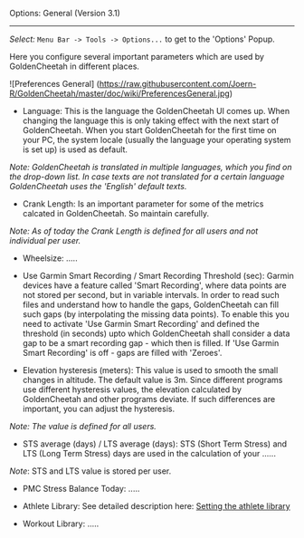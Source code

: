 Options: General (Version 3.1)
***

_Select:_ `Menu Bar -> Tools -> Options...` to get to the 'Options' Popup.

Here you configure several important parameters which are used by GoldenCheetah in different places. 

![Preferences General] (https://raw.githubusercontent.com/Joern-R/GoldenCheetah/master/doc/wiki/PreferencesGeneral.jpg)

* Language: This is the language the GoldenCheetah UI comes up. When changing the language this is only taking effect with the next start of GoldenCheetah. When you start GoldenCheetah for the first time on your PC, the system locale (usually the language your operating system is set up) is used as default.

_Note: GoldenCheetah is translated in multiple languages, which you find on the drop-down list. In case texts are not translated for a certain language GoldenCheetah uses the 'English' default texts._

* Crank Length: Is an important parameter for some of the metrics calcated in GoldenCheetah. So maintain carefully.

_Note: As of today the Crank Length is defined for all users and not individual per user._

* Wheelsize: .....

* Use Garmin Smart Recording / Smart Recording Threshold (sec): Garmin devices have a feature called 'Smart Recording', where data points are not stored per second, but in variable intervals. In order to read such files and understand how to handle the gaps, GoldenCheetah can fill such gaps (by interpolating the missing data points). To enable this you need to activate 'Use Garmin Smart Recording' and defined the threshold (in seconds) upto which GoldenCheetah shall consider a data gap to be a smart recording gap - which then is filled. If 'Use Garmin Smart Recording' is off - gaps are filled with 'Zeroes'.

* Elevation hysteresis (meters): This value is used to smooth the small changes in altitude. The default value is 3m. Since different programs use different hysteresis values, the elevation calculated by GoldenCheetah and other programs deviate. If such differences are important, you can adjust the hysteresis.

_Note: The value is defined for all users._

* STS average (days) / LTS average (days): STS (Short Term Stress) and LTS (Long Term Stress) days are used in the calculation of your ...... 

_Note_: STS and LTS value is stored per user. 

* PMC Stress Balance Today: .....

* Athlete Library: See detailed description here: [Setting the athlete library](https://github.com/GoldenCheetah/GoldenCheetah/wiki/Special-Topics:-Setting-the-athlete-library)

* Workout Library: ..... 






 

